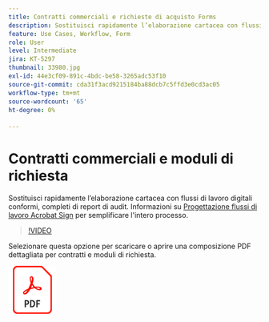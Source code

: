 ```yaml
---
title: Contratti commerciali e richieste di acquisto Forms
description: Sostituisci rapidamente l’elaborazione cartacea con flussi di lavoro digitali conformi, completi di report di audit
feature: Use Cases, Workflow, Form
role: User
level: Intermediate
jira: KT-5297
thumbnail: 33980.jpg
exl-id: 44e3cf09-891c-4bdc-be58-3265adc53f10
source-git-commit: cda31f3acd9215184ba88dcb7c5ffd3e0cd3ac05
workflow-type: tm+mt
source-wordcount: '65'
ht-degree: 0%

---
```


# Contratti commerciali e moduli di richiesta

Sostituisci rapidamente l’elaborazione cartacea con flussi di lavoro digitali conformi, completi di report di audit. Informazioni su [Progettazione flussi di lavoro Acrobat Sign](../admin/building-a-custom-workflow.md) per semplificare l&#39;intero processo.

>[!VIDEO](https://video.tv.adobe.com/v/33980?quality=12&learn=on&hidetitle=true)

Selezionare questa opzione per scaricare o aprire una composizione PDF dettagliata per contratti e moduli di richiesta.

[![Scarica ricetta PDF](../assets/acrobat_PDF_96.png)](../assets/adobe-sign_set_up_a_workflow_use_case.pdf)
